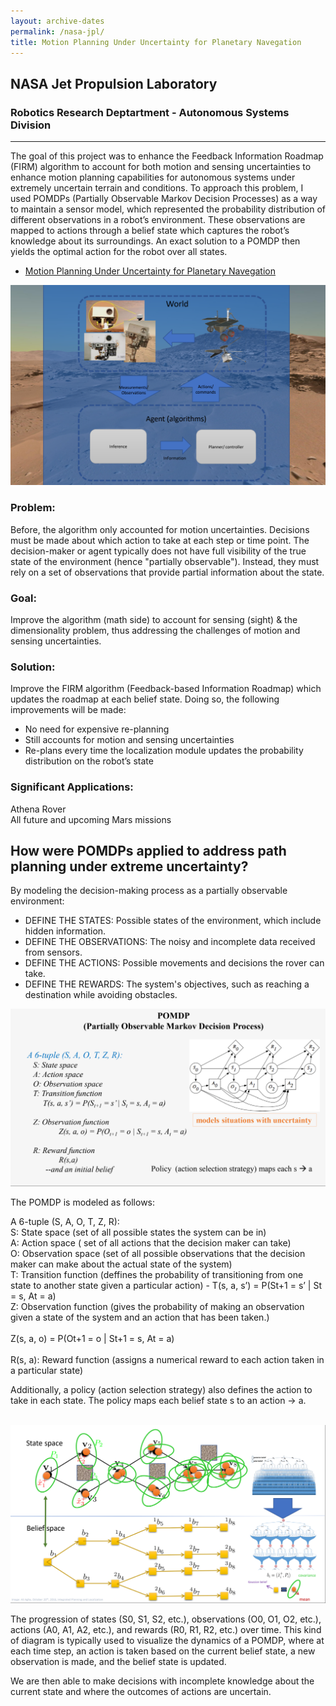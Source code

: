 ```yaml
---
layout: archive-dates
permalink: /nasa-jpl/
title: Motion Planning Under Uncertainty for Planetary Navegation
---
```


## NASA Jet Propulsion Laboratory <br />
### Robotics Research Deptartment - Autonomous Systems Division

-------------

<p>
The goal of this project was to enhance the Feedback Information Roadmap (FIRM) algorithm to account for both motion and sensing uncertainties to enhance motion planning capabilities for autonomous systems under extremely uncertain terrain and conditions. To approach this problem, I used POMDPs (Partially Observable Markov Decision Processes) as a way to maintain a sensor model, which represented the probability distribution of different observations in a robot’s environment.
These observations are mapped to actions through a belief state which captures the robot’s knowledge about its surroundings.
An exact solution to a POMDP then yields the optimal action for the robot over all states. </p>

- [Motion Planning Under Uncertainty for Planetary Navegation](/Notebooks/zUCR_PDF_version.pdf)


<img src="/images/diagram.png?raw=true"/>

### Problem: <br/>
Before, the algorithm only accounted for motion uncertainties. Decisions must be made about which action to take at each step or time point. The decision-maker or agent typically does not have full visibility of the true state of the environment (hence "partially observable"). Instead, they must rely on a set of observations that provide partial information about the state.
<br/>

### Goal: <br/>
Improve the algorithm (math side) to account for sensing (sight) & the dimensionality problem, thus addressing the challenges of motion and sensing uncertainties.
<br/>

### Solution: <br/>
Improve the FIRM algorithm (Feedback-based Information Roadmap) which updates the roadmap at each belief state. Doing so, the following improvements will be made: <br/>
- No need for expensive re-planning <br/>
- Still accounts for motion and sensing uncertainties <br/>
- Re-plans every time the localization module updates the probability distribution on the robot’s state


### Significant Applications: <br/>
Athena Rover <br/>
All future and upcoming Mars missions


## How were POMDPs applied to address path planning under extreme uncertainty?

By modeling the decision-making process as a partially observable environment: <br/>

- DEFINE THE STATES: Possible states of the environment, which include hidden information. <br/>
- DEFINE THE OBSERVATIONS: The noisy and incomplete data received from sensors. <br/>
- DEFINE THE ACTIONS: Possible movements and decisions the rover can take. <br/>
- DEFINE THE REWARDS: The system's objectives, such as reaching a destination while avoiding obstacles. <br/>

<img src="/images/POMDP.png?raw=true"/>

The POMDP is modeled as follows: <br/>

A 6-tuple (S, A, O, T, Z, R): <br/>
S: State space (set of all possible states the system can be in) <br/>
A: Action space ( set of all actions that the decision maker can take) <br/>
O: Observation space (set of all possible observations that the decision maker can make about the actual state of the system) <br/>
T: Transition function (deffines the probability of transitioning from one state to another state given a particular action) - T(s, a, s’) = P(St+1 = s’ | St = s, At = a) <br/>
Z: Observation function (gives the probability of making an observation given a state of the system and an action that has been taken.) <br/>
<br/>
Z(s, a, o) = P(Ot+1 = o | St+1 = s, At = a) <br/>
<br/>
R(s, a): Reward function (assigns a numerical reward to each action taken in a particular state) <br/>

Additionally, a policy (action selection strategy) also defines the action to take in each state. The policy maps each 
belief state s to an action → a. <br/><br/>

<img src="/images/statespace.png?raw=true"/>

<p>
The progression of states (S0, S1, S2, etc.), observations (O0, O1, O2, etc.), actions (A0, A1, A2, etc.), and rewards (R0, R1, R2, etc.) over time. This kind of diagram is typically used to visualize the dynamics of a POMDP, where at each time step, an action is taken based on the current belief state, a new observation is made, and the belief state is updated. 
<p>
We are then able to make decisions with incomplete knowledge about the current state and where the outcomes of actions are uncertain. </p>

